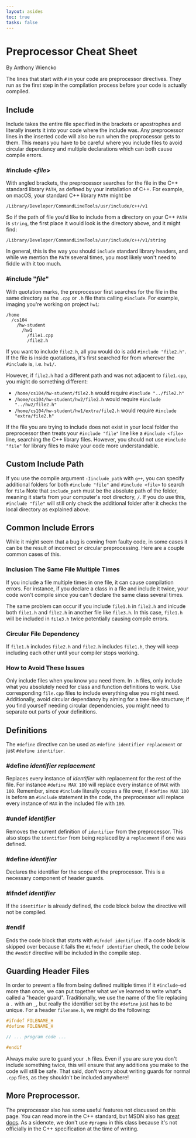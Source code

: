 ```yaml
---
layout: asides
toc: true
tasks: false
---
```


# Preprocessor Cheat Sheet

By Anthony Wiencko

The lines that start with `#` in your code are preprocessor directives.
They run as the first step in the compilation process before your code is actually compiled.

## Include

Include takes the entire file specified in the brackets or apostrophes and literally inserts it into your code where the include was.
Any preprocessor lines in the inserted code will also be run when the proprocessor gets to them.
This means you have to be careful where you include files to avoid circular dependancy and multiple declarations which can both cause compile errors.

### #include \<_file_>

With angled brackets, the preprocessor searches for the file in the C++ standard library `PATH`, as defined by your installation of C++.
For example, on macOS, your standard C++ library `PATH` might be

```
/Library/Developer/CommandLineTools/usr/include/c++/v1
```

So if the path of file you'd like to include from a directory on your C++ `PATH` is `string`, the first place it would look is the directory above, and it might find:

```
/Library/Developer/CommandLineTools/usr/include/c++/v1/string
```

In general, this is the way you should `include` standard library headers, and while we mention the `PATH` several times, you most likely won't need to fiddle with it too much.

### #include "_file_"

With quotation marks, the preprocessor first searches for the file in the same directory as the `.cpp` or `.h` file thats calling `#include`.
For example, imaging you're working on project `hw1`:

```
/home
  /cs104
    /hw-student
      /hw1
        /file1.cpp
        /file2.h
```

If you want to include `file2.h`, all you would do is add `#include "file2.h"`.
If the file is inside quotations, it's first searched for from wherever the `#include` is, i.e. `hw1/`.

However, if `file2.h` had a different path and was not adjacent to `file1.cpp`, you might do something different:

- `/home/cs104/hw-student/file2.h` would require `#include "../file2.h"`
- `/home/cs104/hw-student/hw2/file2.h` would require `#include "../hw2/file2.h"`
- `/home/cs104/hw-student/hw1/extra/file2.h` would require `#include "extra/file2.h"`

If the file you are trying to include does not exist in your local folder the preprocessor then treats your `#include "file"` line like a `#include <file>` line, searching the C++ library files.
However, you should not use `#include "file"` for library files to make your code more understandable.

## Custom Include Path

If you use the compile argument `-Iinclude_path` with `g++`, you can specify additional folders for both `#include "file"` and `#include <file>` to search for `file`
Note that `include_path` must be the absolute path of the folder, meaning it starts from your computer's root directory, `/`.
If you do use this, `#include "file"` will still only check the additional folder after it checks the local directory as explained above.

## Common Include Errors

While it might seem that a bug is coming from faulty code, in some cases it can be the result of incorrect or circular preprocessing.
Here are a couple common cases of this.

### Inclusion The Same File Multiple Times

If you include a file multiple times in one file, it can cause compilation errors.
For instance, if you declare a class in a file and include it twice, your code won't compile since you can't declare the same class several times.

The same problem can occur if you include `file1.h` in `file2.h` and inlcude both `file1.h` and `file2.h` in another file like `file3.h`.
In this case, `file1.h` will be included in `file3.h` twice potentially causing compile errors.

### Circular File Dependency

If `file1.h` includes `file2.h` and `file2.h` includes `file1.h`, they will keep including each other until your compiler stops working. 

### How to Avoid These Issues

Only include files when you know you need them.
In `.h` files, only include what you absolutely need for class and function definitions to work.
Use corresponding `file.cpp` files to include everything else you might need.
Additionally, avoid circular dependancy by aiming for a tree-like structure; if you find yourself needing circular dependencies, you might need to separate out parts of your definitions.

## Definitions

The `#define` directive can be used as `#define identifier replacement` or just `#define identifier`.

### #define _identifier_ _replacement_

Replaces every instance of *identifier* with replacement for the rest of the file.
For instance `#define MAX 100` will replace every instance of `MAX` with `100`. Remember, since `#include` literally copies a file over, if `#define MAX 100` is before an `#include` statement in the code, the preprocessor will replace every instance of `MAX` in the included file with `100`.

### #undef _identifier_

Removes the current definition of `identifier` from the preprocessor.
This also stops the `identifier` from being replaced by a `replacement` if one was defined.

### #define _identifier_

Declares the identifier for the scope of the preprocessor.
This is a necessary component of header guards.

### #ifndef _identifier_

If the `identifier` is already defined, the code block below the directive will not be compiled. 

### #endif

Ends the code block that starts with `#ifndef identifier`.
If a code block is skipped over because it fails the `#ifndef identifier` check, the code below the `#endif` directive will be included in the compile step.

## Guarding Header Files

In order to prevent a file from being defined multiple times if it `#include`-ed more than once, we can put together what we've learned to write what's called a "header guard".
Traditionally, we use the name of the file replacing a `.` with an `_`, but really the identifier set by the `#define` just has to be unique.
For a header `filename.h`, we might do the following:

```c++
#ifndef FILENAME_H
#define FILENAME_H

// ... program code ...

#endif
```

Always make sure to guard your `.h` files.
Even if you are sure you don't include something twice, this will ensure that any additions you make to the code will still be safe.
That said, don't worry about writing guards for normal `.cpp` files, as they shouldn't be included anywhere!

## More Preprocessor.

The preprocessor also has some useful features not discussed on this page. 
You can read more in the C++ standard, but MSDN also has [great docs](https://docs.microsoft.com/en-us/cpp/preprocessor/preprocessor-directives?view=vs-2019).
As a sidenote, we don't use `#pragma` in this class because it's not officially in the C++ specification at the time of writing.
